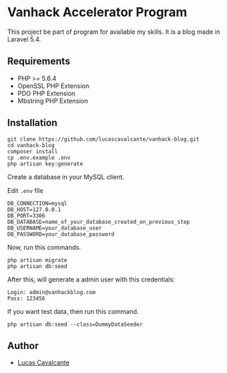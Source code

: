 # Vanhack Accelerator Program

This project be part of program for available my skills. It is a blog made in Laravel 5.4.

## Requirements

- PHP >= 5.6.4
- OpenSSL PHP Extension
- PDO PHP Extension
- Mbstring PHP Extension

## Installation

```
git clone https://github.com/lucascavalcante/vanhack-blog.git
cd vanhack-blog
composer install
cp .env.example .env
php artisan key:generate
```
Create a database in your MySQL client.

Edit `.env` file
```
DB_CONNECTION=mysql
DB_HOST=127.0.0.1
DB_PORT=3306
DB_DATABASE=name_of_your_database_created_on_previous_step
DB_USERNAME=your_database_user
DB_PASSWORD=your_database_password
```
Now, run this commands.
```
php artisan migrate
php artisan db:seed
```
After this, will generate a admin user with this credentials:
```
Login: admin@vanhackblog.com
Pass: 123456
```

If you want test data, then run this command.
```
php artisan db:seed --class=DummyDataSeeder
```

## Author

- [Lucas Cavalcante](http://lucascavalcante.com.br)
